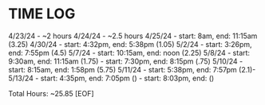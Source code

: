 # TIME LOG

4/23/24 - ~2 hours
4/24/24 - ~2.5 hours 
4/25/24 - start: 8am, end: 11:15am (3.25)
4/30/24 - start: 4:32pm, end: 5:38pm (1.05)
5/2/24 - start: 3:26pm, end: 7:55pm (4.5)
5/7/24 - start: 10:15am, end: noon (2.25)
5/8/24 - start: 9:30am, end: 11:15am (1.75)
       - start: 7:30pm, end: 8:15pm (.75)
5/10/24 - start: 8:15am, end: 1:58pm (5.75)
5/11/24 - start: 5:38pm, end: 7:57pm (2.1)-
5/13/24 - start: 4:35pm, end: 7:05pm ()
        - start: 8:03pm, end: ()

Total Hours: ~25.85
[EOF]